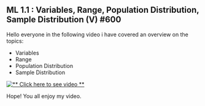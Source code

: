 ## ML 1.1 : Variables, Range, Population Distribution, Sample Distribution (V) #600

Hello everyone in the following video i have covered an overview on the topics:
- Variables
- Range
- Population Distribution
- Sample Distribution

[![** Click here to see video **](https://drive.google.com/file/d/1CQxPLiidFPu2hLWR6LnY5hLQbB_v9XF9/view?usp=sharing)](https://drive.google.com/file/d/17AN4pYHTi_Bz-WMs-C0M3ejVShxRg0W6/view?usp=sharing)



Hope! You all enjoy my video.
